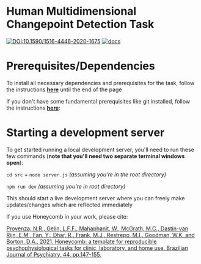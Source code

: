 # Human Multidimensional Changepoint Detection Task

[![DOI:10.1590/1516-4446-2020-1675](https://img.shields.io/badge/DOI-10.1590%2F1516--4446--2020--1675-orange)](https://doi.org/10.1590/1516-4446-2020-1675) [![docs](https://img.shields.io/badge/docs-stable-blue)](https://brown-ccv.github.io/honeycomb-docs/)

# Prerequisites/Dependencies

To install all necessary dependencies and prerequisites for the task, follow the instructions [**here**](https://brown-ccv.github.io/honeycomb-docs/docs/quick_start#installing-prerequisites) until the end of the page

If you don't have some fundamental prerequisites like git installed, follow the instructions [**here**](https://brown-ccv.github.io/honeycomb-docs/docs/prerequisites):

# Starting a development server

To get started running a local development server, you'll need to run these few commands (**note that you'll need two separate terminal windows open**):

`cd src` + `node server.js` _(assuming you're in the root directory)_

`npm run dev` _(assuming you're in root directory)_

This should start a live development server where you can freely make updates/changes which are reflected immediately

If you use Honeycomb in your work, please cite:

[Provenza, N.R., Gelin, L.F.F., Mahaphanit, W., McGrath, M.C., Dastin-van Rijn, E.M., Fan, Y., Dhar, R., Frank, M.J., Restrepo, M.I., Goodman, W.K. and Borton, D.A., 2021. Honeycomb: a template for reproducible psychophysiological tasks for clinic, laboratory, and home use. Brazilian Journal of Psychiatry, 44, pp.147-155.](https://doi.org/10.1590/1516-4446-2020-1675)
